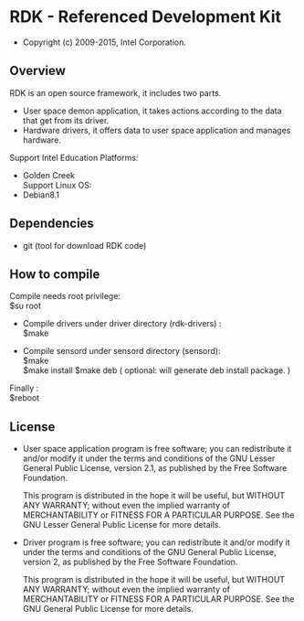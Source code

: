 # RDK - Referenced Development Kit

 * Copyright (c) 2009-2015, Intel Corporation.
 
## Overview

RDK is an open source framework, it includes two parts.
* User space demon application, it takes actions according to the data that get from its driver.
* Hardware drivers, it offers data to user space application and manages hardware.
     
 Support Intel Education Platforms:     
 * Golden Creek         
 Support Linux OS:       
 * Debian8.1     

## Dependencies

 * git	(tool for download RDK code)	    
 

## How to compile

  Compile needs root privilege:   
	$su root          

* Compile drivers under driver directory (rdk-drivers) :       
	$make   		   
         
* Compile sensord under sensord directory (sensord):      
	$make         
	$make install
	$make deb	( optional: will generate deb install package. )	    

Finally :    
	$reboot     
 
## License

 * User space application program is free software; you can redistribute it and/or modify it
   under the terms and conditions of the GNU Lesser General Public License,
   version 2.1, as published by the Free Software Foundation.

   This program is distributed in the hope it will be useful, but WITHOUT ANY
   WARRANTY; without even the implied warranty of MERCHANTABILITY or FITNESS
   FOR A PARTICULAR PURPOSE.  See the GNU Lesser General Public License for
   more details.
   
 * Driver program is free software; you can redistribute it and/or modify it
   under the terms and conditions of the GNU General Public License,
   version 2, as published by the Free Software Foundation.
 
   This program is distributed in the hope it will be useful, but WITHOUT
   ANY WARRANTY; without even the implied warranty of MERCHANTABILITY or
   FITNESS FOR A PARTICULAR PURPOSE.  See the GNU General Public License for
   more details.  
